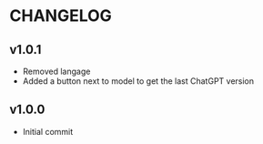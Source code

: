 # CHANGELOG

## v1.0.1

- Removed langage
- Added a button next to model to get the last ChatGPT version

## v1.0.0

- Initial commit
